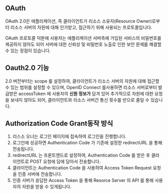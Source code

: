 ## OAuth
OAuth 2.0은 애플리케이션, 즉 클라이언트가 리소스 소유자(Resource Owner)로부터 리소스 서버의 자원에 대해 인가받고, 접근하기 위해 사용되는 프로토콜입니다.

OAuth 프로토콜 덕분에 사용자는 애플리케이션 서버측에 가입된 서비스의 비밀번호를 제공하지 않아도 되어 서버에 대한 신뢰성 및 비밀번호 노출로 인한 보안 문제를 해결할 수 있는 장점이 있습니다.

## Oauth2.0 기능

2.0 버전부터는 scope 를 설정하여, 클라이언트가 리소스 서버의 자원에 대해 접근할 수 있는 범위를 설정할 수 있으며, OpenID Connect 를사용하면 리소스 서버로부터 발급받은 accessToken 에 사용자의 **신원 정보가** 담겨 있어 추가적으로 자원에 대한 요청을 보내지 않아도 되어, 클라이언트와 리소스 서버간 통신 횟수를 반으로 줄일 수 있습니다.

## Authorization Code Grant동작 방식

1. 리스소 오너는 로그인 페이지에 접속하여 로그인을 진행합니다.
2. 로그인에 성공하면 Authentication Code 가 기존에 설정한 redirectURL 을 통해 전송됩니다.
3. redirectURL 는 프론트엔드로 설정하여, Authentication Code 를 받은 후 클라이언트로 POST 요청에 담에 담아서 전송합니다.
4. 클라이언트는 Authentication Code 을 사용하여 Access Token Request 요청을 인증 서버에 전송합니다.
5. 인증 서버가 응답한 Access Token 을 통해 Resorce Server 의 API 를 통해 사용자의 자원을 받을 수 있게됩니다.
